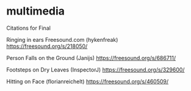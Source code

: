 # multimedia
Citations for Final

Ringing in ears Freesound.com (hykenfreak)
https://freesound.org/s/218050/

Person Falls on the Ground (Janijs)
https://freesound.org/s/686711/

Footsteps on Dry Leaves (InspectorJ)
https://freesound.org/s/329600/

Hitting on Face (florianreichelt)
https://freesound.org/s/460509/
